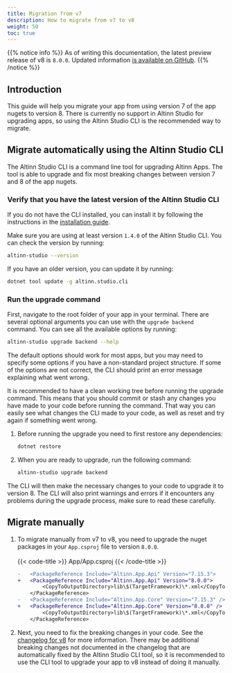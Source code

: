 ```yaml
---
title: Migration from v7
description: How to migrate from v7 to v8
weight: 50
toc: true
---
```


{{% notice info %}}
As of writing this documentation, the latest preview release of v8 is `8.0.0`. Updated information
[is available on GitHub](https://github.com/Altinn/app-lib-dotnet/releases).
{{% /notice %}}

## Introduction

This guide will help you migrate your app from using version 7 of the app nugets to version 8. 
There is currently no support in Altinn Studio for upgrading apps, so using the Altinn Studio CLI is the recommended way to migrate. 

## Migrate automatically using the Altinn Studio CLI

The Altinn Studio CLI is a command line tool for upgrading Altinn Apps. The tool is able to upgrade and fix most breaking changes between version 7 and 8 of the app nugets.

### Verify that you have the latest version of the Altinn Studio CLI

If you do not have the CLI installed, you can install it by following the instructions in the [installation guide](/altinn-studio/v8/reference/cli/install).

Make sure you are using at least version `1.4.0` of the Altinn Studio CLI. You can check the version by running:

```bash
altinn-studio --version
```

If you have an older version, you can update it by running:

```bash
dotnet tool update -g altinn.studio.cli
```

### Run the upgrade command

First, navigate to the root folder of your app in your terminal. There are several optional arguments you can use with the `upgrade backend` command. You can see all the available options by running:

```bash
altinn-studio upgrade backend --help
```

The default options should work for most apps, but you may need to specify some options if you have a non-standard project structure. 
If some of the options are not correct, the CLI should print an error message explaining what went wrong.

It is recommended to have a clean working tree before running the upgrade command. 
This means that you should commit or stash any changes you have made to your code before running the command. 
That way you can easily see what changes the CLI made to your code, as well as reset and try again if something went wrong.

1. Before running the upgrade you need to first restore any dependencies:
    ```bash
    dotnet restore
    ```
2. When you are ready to upgrade, run the following command:
    ```bash
    altinn-studio upgrade backend
    ```

The CLI will then make the necessary changes to your code to upgrade it to version 8. The CLI will also print warnings and errors if it encounters any problems during the upgrade process, make sure to read these carefully.

## Migrate manually

1. To migrate manually from v7 to v8, you need to upgrade the nuget packages in your `App.csproj` file to version `8.0.0`.
    <br><br>
    {{< code-title >}}
    App/App.csproj
    {{< /code-title >}}
    ```diff
    -   <PackageReference Include="Altinn.App.Api" Version="7.15.3">
    +   <PackageReference Include="Altinn.App.Api" Version="8.0.0">
            <CopyToOutputDirectory>lib\$(TargetFramework)\*.xml</CopyToOutputDirectory>
        </PackageReference>
    -   <PackageReference Include="Altinn.App.Core" Version="7.15.3" />
    +   <PackageReference Include="Altinn.App.Core" Version="8.0.0" />
            <CopyToOutputDirectory>lib\$(TargetFramework)\*.xml</CopyToOutputDirectory>
        </PackageReference>
    ```
2. Next, you need to fix the breaking changes in your code. See the [changelog for v8](/community/changelog/app-nuget/v8/#breaking-changes) for more information.
   There may be additional breaking changes not documented in the changelog that are automatically fixed by the
   Altinn Studio CLI tool, so it is recommended to use the CLI tool to upgrade your app to v8 instead of
   doing it manually.
